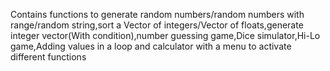 Contains functions to generate random numbers/random numbers with range/random string,sort a Vector of integers/Vector of floats,generate integer vector(With condition),number guessing game,Dice simulator,Hi-Lo game,Adding values in a loop and calculator with a menu to activate different functions
